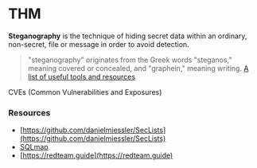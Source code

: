 # THM

**Steganography** is the technique of hiding secret data within an ordinary, non-secret, file or message in order to avoid detection.
> "steganography" originates from the Greek words "steganos," meaning covered or concealed, and "graphein," meaning writing.
[A list of useful tools and resources](https://0xrick.github.io/lists/stego/https://0xrick.github.io/lists/stego/)

CVEs (Common Vulnerabilities and Exposures)


### Resources
- [https://github.com/danielmiessler/SecLists](https://github.com/danielmiessler/SecLists)
- [SQLmap](https://sqlmap.org/)
- [https://redteam.guide](https://redteam.guide)
